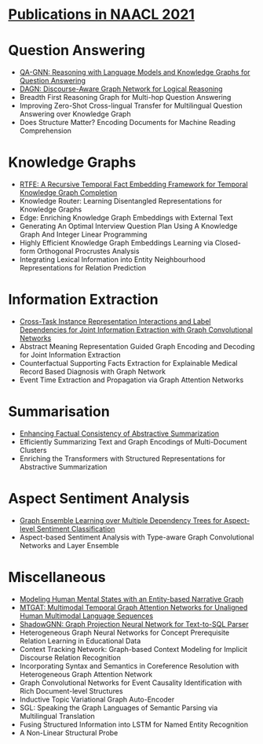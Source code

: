 # [Publications in NAACL 2021](https://2021.naacl.org/program/accepted/)



# Question Answering
- [QA-GNN: Reasoning with Language Models and Knowledge Graphs for Question Answering](https://github.com/naganandy/graph-based-deep-learning-literature/blob/master/conference-publications/folders/publications_naacl21/qagnn_naacl21/README.md)
- [DAGN: Discourse-Aware Graph Network for Logical Reasoning](https://github.com/naganandy/graph-based-deep-learning-literature/blob/master/conference-publications/folders/publications_naacl21/dagn_naacl21/README.md)
- Breadth First Reasoning Graph for Multi-hop Question Answering
- Improving Zero-Shot Cross-lingual Transfer for Multilingual Question Answering over Knowledge Graph
- Does Structure Matter? Encoding Documents for Machine Reading Comprehension




# Knowledge Graphs
- [RTFE: A Recursive Temporal Fact Embedding Framework for Temporal Knowledge Graph Completion](https://github.com/naganandy/graph-based-deep-learning-literature/blob/master/conference-publications/folders/publications_naacl21/rtfe_naacl21/README.md)
- Knowledge Router: Learning Disentangled Representations for Knowledge Graphs
- Edge: Enriching Knowledge Graph Embeddings with External Text
- Generating An Optimal Interview Question Plan Using A Knowledge Graph And Integer Linear Programming
- Highly Efficient Knowledge Graph Embeddings Learning via Closed-form Orthogonal Procrustes Analysis
- Integrating Lexical Information into Entity Neighbourhood Representations for Relation Prediction




# Information Extraction
- [Cross-Task Instance Representation Interactions and Label Dependencies for Joint Information Extraction with Graph Convolutional Networks](https://github.com/naganandy/graph-based-deep-learning-literature/blob/master/conference-publications/folders/publications_naacl21/fourie_naacl21/README.md)
- Abstract Meaning Representation Guided Graph Encoding and Decoding for Joint Information Extraction
- Counterfactual Supporting Facts Extraction for Explainable Medical Record Based Diagnosis with Graph Network
- Event Time Extraction and Propagation via Graph Attention Networks



# Summarisation
- [Enhancing Factual Consistency of Abstractive Summarization](https://github.com/naganandy/graph-based-deep-learning-literature/blob/master/conference-publications/folders/publications_naacl21/asum_naacl21/README.md)
- Efficiently Summarizing Text and Graph Encodings of Multi-Document Clusters
- Enriching the Transformers with Structured Representations for Abstractive Summarization



# Aspect Sentiment Analysis
- [Graph Ensemble Learning over Multiple Dependency Trees for Aspect-level Sentiment Classification](https://github.com/naganandy/graph-based-deep-learning-literature/blob/master/conference-publications/folders/publications_naacl21/graphmerge_naacl21/README.md)
- Aspect-based Sentiment Analysis with Type-aware Graph Convolutional Networks and Layer Ensemble



# Miscellaneous
- [Modeling Human Mental States with an Entity-based Narrative Graph](https://github.com/naganandy/graph-based-deep-learning-literature/blob/master/conference-publications/folders/publications_naacl21/lpg_naacl21/README.md)
- [MTGAT: Multimodal Temporal Graph Attention Networks for Unaligned Human Multimodal Language Sequences](https://github.com/naganandy/graph-based-deep-learning-literature/blob/master/conference-publications/folders/publications_naacl21/mtgat_naacl21/README.md)
- [ShadowGNN: Graph Projection Neural Network for Text-to-SQL Parser](https://github.com/naganandy/graph-based-deep-learning-literature/blob/master/conference-publications/folders/publications_naacl21/shadowgnn_naacl21/README.md)
- Heterogeneous Graph Neural Networks for Concept Prerequisite Relation Learning in Educational Data
- Context Tracking Network: Graph-based Context Modeling for Implicit Discourse Relation Recognition
- Incorporating Syntax and Semantics in Coreference Resolution with Heterogeneous Graph Attention Network
- Graph Convolutional Networks for Event Causality Identification with Rich Document-level Structures
- Inductive Topic Variational Graph Auto-Encoder
- SGL: Speaking the Graph Languages of Semantic Parsing via Multilingual Translation
- Fusing Structured Information into LSTM for Named Entity Recognition
- A Non-Linear Structural Probe
